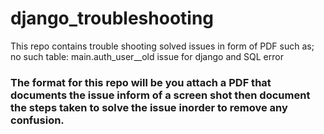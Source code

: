 # django_troubleshooting
This repo contains trouble shooting solved issues in form of PDF such as; no such table: main.auth_user__old issue for django and SQL error

### The format for this repo will be you attach a PDF that documents the issue inform of a screen shot then document the steps taken to solve the issue inorder to remove any confusion.
